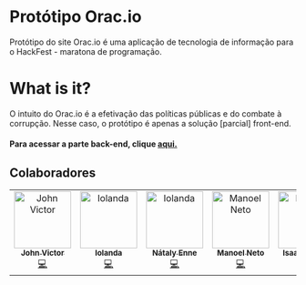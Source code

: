 # Protótipo Orac.io
Protótipo do site Orac.io é uma aplicação de tecnologia de informação para o HackFest - maratona de programação.

# What is it?
O intuito do Orac.io é a efetivação das políticas públicas e do combate à corrupção. Nesse caso, o protótipo é apenas a solução [parcial] front-end. 

#### Para acessar a parte back-end, clique <a href="https://github.com/JohnVictor2017/oracia">aqui.</a> 


## Colaboradores
<table>
  <tr>
    <td align="center">
      <a href="http://github.com/johnvictor2017">
        <img src="https://avatars0.githubusercontent.com/u/30505330?s=400&v=4" width="100px;" alt="John Victor"/>
        <br />
        <sub><b>John Victor</b></sub>
      </a><br />
      <a href="https://github.com/mb-neto/oracia/commits?author=johnvictor2017" title="Code">💻</a>
    </td>
    <td align="center">
      <a href="https://github.com/Iolch">
        <img src="https://avatars0.githubusercontent.com/u/42042614?s=400&v=4" width="100px;" alt="Iolanda"/>
        <br />
        <sub><b>Iolanda</b></sub>
      </a><br />
      <a href="https://github.com/mb-neto/oracia/commits?author=Iolch" title="Code">💻</a>
    </td>
    <td align="center">
      <a href="https://github.com/SrtaEnne">
        <img src="https://avatars3.githubusercontent.com/u/26802307?s=400&v=4" width="100px;" alt="Iolanda"/>
        <br />
        <sub><b>Nátaly Enne</b></sub>
      </a><br />
      <a href="https://github.com/mb-neto/oracia/commits?author=SrtaEnne" title="Code">💻</a>
    </td>
    <td align="center">
      <a href="https://github.com/mb-neto">
        <img src="https://avatars0.githubusercontent.com/u/41993863?s=400&v=4" width="100px;" alt="Manoel Neto"/>
        <br />
        <sub><b>Manoel Neto</b></sub>
      </a><br />
      <a href="https://github.com/mb-neto/oracia/commits?author=mb-neto" title="Code">💻</a>
    </td>
    <td align="center">
      <a href="https://github.com/isaacgdo">
        <img src="https://avatars1.githubusercontent.com/u/20069403?s=400&v=4" width="100px;" alt="Manoel Neto"/>
        <br />
        <sub><b>Isaac Gomes</b></sub>
      </a><br />
      <a href="https://github.com/mb-neto/oracia/commits?author=isaacgdo" title="Code">💻</a>
    </td>
  </tr>
</table>
